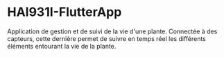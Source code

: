# HAI931I-FlutterApp
Application de gestion et de suivi de la vie d'une plante. Connectée à des capteurs, cette dernière permet de suivre en temps réel les différents éléments entourant la vie de la plante.
